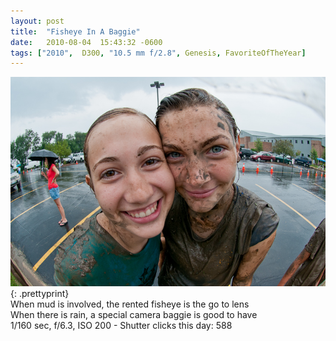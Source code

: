```yaml
---
layout: post
title:  "Fisheye In A Baggie"
date:   2010-08-04  15:43:32 -0600
tags: ["2010",  D300, "10.5 mm f/2.8", Genesis, FavoriteOfTheYear]
---
```

![:title](/images/2010/2010_0804_DSC_0126.jpg)
{: .prettyprint}  
When mud is involved, the rented fisheye is the go to lens  
When there is rain, a special camera baggie is good to have  
1/160 sec, f/6.3, ISO 200 - Shutter clicks this day: 588